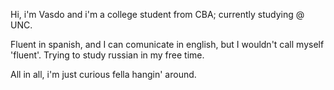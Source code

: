 Hi, i'm Vasdo and i'm a college student from CBA; currently studying @ UNC.

Fluent in spanish, and I can comunicate in english, but I wouldn't call myself 'fluent'. 
Trying to study russian in my free time.

All in all, i'm just curious fella hangin' around.
